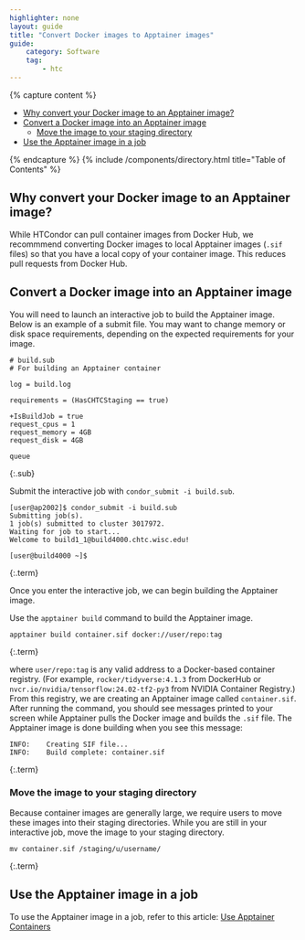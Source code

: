 ```yaml
---
highlighter: none
layout: guide
title: "Convert Docker images to Apptainer images"
guide: 
    category: Software
    tag:
        - htc
---
```


{% capture content %}

- [Why convert your Docker image to an Apptainer image?](#why-convert-your-docker-image-to-an-apptainer-image)
- [Convert a Docker image into an Apptainer image](#convert-a-docker-image-into-an-apptainer-image)
   * [Move the image to your staging directory](#move-the-image-to-your-staging-directory)
- [Use the Apptainer image in a job](#use-the-apptainer-image-in-a-job)

{% endcapture %}
{% include /components/directory.html title="Table of Contents" %}


## Why convert your Docker image to an Apptainer image?

While HTCondor can pull container images from Docker Hub, we recommmend converting Docker images to local Apptainer images (`.sif` files) so that you have a local copy of your container image. This reduces pull requests from Docker Hub.

## Convert a Docker image into an Apptainer image

You will need to launch an interactive job to build the Apptainer image. Below is an example of a submit file. You may want to change memory or disk space requirements, depending on the expected requirements for your image.

```
# build.sub
# For building an Apptainer container

log = build.log

requirements = (HasCHTCStaging == true)

+IsBuildJob = true
request_cpus = 1
request_memory = 4GB
request_disk = 4GB

queue
```
{:.sub}

Submit the interactive job with `condor_submit -i build.sub`. 
```
[user@ap2002]$ condor_submit -i build.sub
Submitting job(s).
1 job(s) submitted to cluster 3017972.
Waiting for job to start...
Welcome to build1_1@build4000.chtc.wisc.edu!

[user@build4000 ~]$
```
{:.term}

Once you enter the interactive job, we can begin building the Apptainer image.

Use the `apptainer build` command to build the Apptainer image.

```
apptainer build container.sif docker://user/repo:tag
```
{:.term}

where `user/repo:tag` is any valid address to a Docker-based container registry. (For example, `rocker/tidyverse:4.1.3` from DockerHub or `nvcr.io/nvidia/tensorflow:24.02-tf2-py3` from NVIDIA Container Registry.) From this registry, we are creating an Apptainer image called `container.sif`. After running the command, you should see messages printed to your screen while Apptainer pulls the Docker image and builds the `.sif` file. The Apptainer image is done building when you see this message:

```
INFO:    Creating SIF file...
INFO:    Build complete: container.sif
```
{:.term}

### Move the image to your staging directory

Because container images are generally large, we require users to move these images into their staging directories. While you are still in your interactive job, move the image to your staging directory.

```
mv container.sif /staging/u/username/
```
{:.term}

## Use the Apptainer image in a job

To use the Apptainer image in a job, refer to this article: [Use Apptainer Containers](apptainer-htc#use-an-apptainer-container-in-htc-jobs)